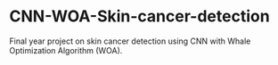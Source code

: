 # CNN-WOA-Skin-cancer-detection
Final year project on skin cancer detection using CNN with Whale Optimization Algorithm (WOA).
